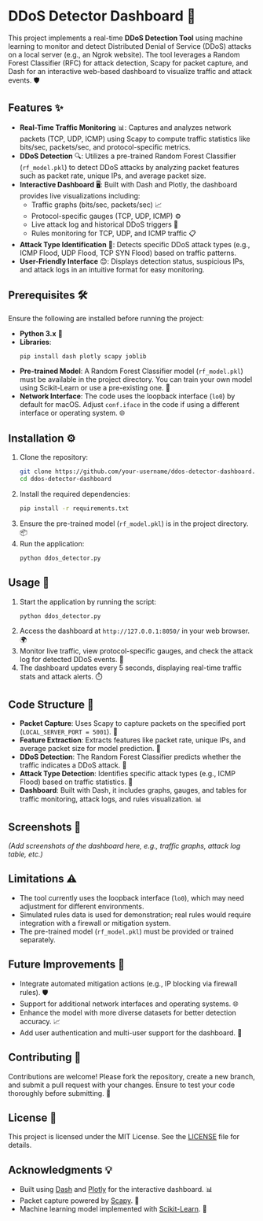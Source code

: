 # DDoS Detector Dashboard 🚀

This project implements a real-time **DDoS Detection Tool** using machine learning to monitor and detect Distributed Denial of Service (DDoS) attacks on a local server (e.g., an Ngrok website). The tool leverages a Random Forest Classifier (RFC) for attack detection, Scapy for packet capture, and Dash for an interactive web-based dashboard to visualize traffic and attack events. 🛡️

## Features ✨
- **Real-Time Traffic Monitoring** 📊: Captures and analyzes network packets (TCP, UDP, ICMP) using Scapy to compute traffic statistics like bits/sec, packets/sec, and protocol-specific metrics.
- **DDoS Detection** 🔍: Utilizes a pre-trained Random Forest Classifier (`rf_model.pkl`) to detect DDoS attacks by analyzing packet features such as packet rate, unique IPs, and average packet size.
- **Interactive Dashboard** 🖥️: Built with Dash and Plotly, the dashboard provides live visualizations including:
  - Traffic graphs (bits/sec, packets/sec) 📈
  - Protocol-specific gauges (TCP, UDP, ICMP) ⚙️
  - Live attack log and historical DDoS triggers 📜
  - Rules monitoring for TCP, UDP, and ICMP traffic 📋
- **Attack Type Identification** 🚨: Detects specific DDoS attack types (e.g., ICMP Flood, UDP Flood, TCP SYN Flood) based on traffic patterns.
- **User-Friendly Interface** 😊: Displays detection status, suspicious IPs, and attack logs in an intuitive format for easy monitoring.

## Prerequisites 🛠️
Ensure the following are installed before running the project:
- **Python 3.x** 🐍
- **Libraries**:
  ```bash
  pip install dash plotly scapy joblib
  ```
- **Pre-trained Model**: A Random Forest Classifier model (`rf_model.pkl`) must be available in the project directory. You can train your own model using Scikit-Learn or use a pre-existing one. 📂
- **Network Interface**: The code uses the loopback interface (`lo0`) by default for macOS. Adjust `conf.iface` in the code if using a different interface or operating system. 🌐

## Installation ⚙️
1. Clone the repository:
   ```bash
   git clone https://github.com/your-username/ddos-detector-dashboard.git
   cd ddos-detector-dashboard
   ```
2. Install the required dependencies:
   ```bash
   pip install -r requirements.txt
   ```
3. Ensure the pre-trained model (`rf_model.pkl`) is in the project directory. 📦
4. Run the application:
   ```bash
   python ddos_detector.py
   ```

## Usage 🚀
1. Start the application by running the script:
   ```bash
   python ddos_detector.py
   ```
2. Access the dashboard at `http://127.0.0.1:8050/` in your web browser. 🌍
3. Monitor live traffic, view protocol-specific gauges, and check the attack log for detected DDoS events. 👀
4. The dashboard updates every 5 seconds, displaying real-time traffic stats and attack alerts. ⏱️

## Code Structure 🧩
- **Packet Capture**: Uses Scapy to capture packets on the specified port (`LOCAL_SERVER_PORT = 5001`). 📡
- **Feature Extraction**: Extracts features like packet rate, unique IPs, and average packet size for model prediction. 🔢
- **DDoS Detection**: The Random Forest Classifier predicts whether the traffic indicates a DDoS attack. 🧠
- **Attack Type Detection**: Identifies specific attack types (e.g., ICMP Flood) based on traffic statistics. 🚨
- **Dashboard**: Built with Dash, it includes graphs, gauges, and tables for traffic monitoring, attack logs, and rules visualization. 📊

## Screenshots 📸
*(Add screenshots of the dashboard here, e.g., traffic graphs, attack log table, etc.)*

## Limitations ⚠️
- The tool currently uses the loopback interface (`lo0`), which may need adjustment for different environments.
- Simulated rules data is used for demonstration; real rules would require integration with a firewall or mitigation system.
- The pre-trained model (`rf_model.pkl`) must be provided or trained separately.

## Future Improvements 🌟
- Integrate automated mitigation actions (e.g., IP blocking via firewall rules). 🛡️
- Support for additional network interfaces and operating systems. 🌐
- Enhance the model with more diverse datasets for better detection accuracy. 📈
- Add user authentication and multi-user support for the dashboard. 🔐

## Contributing 🤝
Contributions are welcome! Please fork the repository, create a new branch, and submit a pull request with your changes. Ensure to test your code thoroughly before submitting. 🙌

## License 📜
This project is licensed under the MIT License. See the [LICENSE](LICENSE) file for details.

## Acknowledgments 💡
- Built using [Dash](https://dash.plotly.com/) and [Plotly](https://plotly.com/) for the interactive dashboard. 📊
- Packet capture powered by [Scapy](https://scapy.net/). 📡
- Machine learning model implemented with [Scikit-Learn](https://scikit-learn.org/). 🧠

